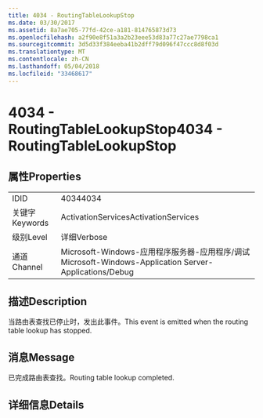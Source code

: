 ```yaml
---
title: 4034 - RoutingTableLookupStop
ms.date: 03/30/2017
ms.assetid: 8a7ae705-77fd-42ce-a181-814765873d73
ms.openlocfilehash: a2f90e8f51a3a2b23eee53d83a77c27ae7798ca1
ms.sourcegitcommit: 3d5d33f384eeba41b2dff79d096f47ccc8d8f03d
ms.translationtype: MT
ms.contentlocale: zh-CN
ms.lasthandoff: 05/04/2018
ms.locfileid: "33468617"
---
```

# <a name="4034---routingtablelookupstop"></a><span data-ttu-id="4f00f-102">4034 - RoutingTableLookupStop</span><span class="sxs-lookup"><span data-stu-id="4f00f-102">4034 - RoutingTableLookupStop</span></span>
## <a name="properties"></a><span data-ttu-id="4f00f-103">属性</span><span class="sxs-lookup"><span data-stu-id="4f00f-103">Properties</span></span>  
  
|||  
|-|-|  
|<span data-ttu-id="4f00f-104">ID</span><span class="sxs-lookup"><span data-stu-id="4f00f-104">ID</span></span>|<span data-ttu-id="4f00f-105">4034</span><span class="sxs-lookup"><span data-stu-id="4f00f-105">4034</span></span>|  
|<span data-ttu-id="4f00f-106">关键字</span><span class="sxs-lookup"><span data-stu-id="4f00f-106">Keywords</span></span>|<span data-ttu-id="4f00f-107">ActivationServices</span><span class="sxs-lookup"><span data-stu-id="4f00f-107">ActivationServices</span></span>|  
|<span data-ttu-id="4f00f-108">级别</span><span class="sxs-lookup"><span data-stu-id="4f00f-108">Level</span></span>|<span data-ttu-id="4f00f-109">详细</span><span class="sxs-lookup"><span data-stu-id="4f00f-109">Verbose</span></span>|  
|<span data-ttu-id="4f00f-110">通道</span><span class="sxs-lookup"><span data-stu-id="4f00f-110">Channel</span></span>|<span data-ttu-id="4f00f-111">Microsoft-Windows-应用程序服务器-应用程序/调试</span><span class="sxs-lookup"><span data-stu-id="4f00f-111">Microsoft-Windows-Application Server-Applications/Debug</span></span>|  
  
## <a name="description"></a><span data-ttu-id="4f00f-112">描述</span><span class="sxs-lookup"><span data-stu-id="4f00f-112">Description</span></span>  
 <span data-ttu-id="4f00f-113">当路由表查找已停止时，发出此事件。</span><span class="sxs-lookup"><span data-stu-id="4f00f-113">This event is emitted when the routing table lookup has stopped.</span></span>  
  
## <a name="message"></a><span data-ttu-id="4f00f-114">消息</span><span class="sxs-lookup"><span data-stu-id="4f00f-114">Message</span></span>  
 <span data-ttu-id="4f00f-115">已完成路由表查找。</span><span class="sxs-lookup"><span data-stu-id="4f00f-115">Routing table lookup completed.</span></span>  
  
## <a name="details"></a><span data-ttu-id="4f00f-116">详细信息</span><span class="sxs-lookup"><span data-stu-id="4f00f-116">Details</span></span>
